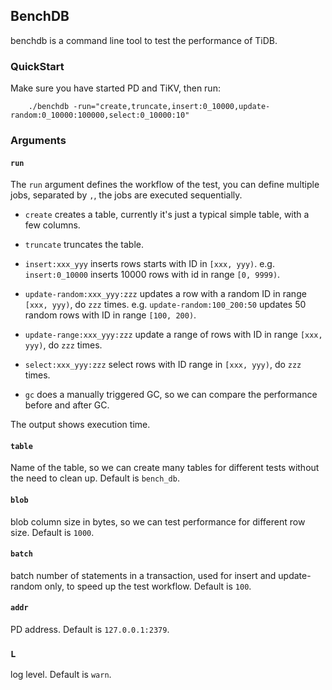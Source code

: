 ## BenchDB

benchdb is a command line tool to test the performance of TiDB.

### QuickStart

Make sure you have started PD and TiKV, then run:

```
    ./benchdb -run="create,truncate,insert:0_10000,update-random:0_10000:100000,select:0_10000:10"
```


### Arguments

#### `run`
The `run` argument defines the workflow of the test, you can define
multiple jobs, separated by `,`, the jobs are executed sequentially.
 
* `create` creates a table, currently it's just a typical simple table, with a few columns.

* `truncate` truncates the table.

* `insert:xxx_yyy` inserts rows starts with ID in `[xxx, yyy)`.
 e.g. `insert:0_10000` inserts 10000 rows with id in range  `[0, 9999)`.
   
* `update-random:xxx_yyy:zzz` updates a row with a random ID in range `[xxx, yyy)`, do `zzz` times.
 e.g. `update-random:100_200:50` updates 50 random rows with ID in range `[100, 200)`.
 
* `update-range:xxx_yyy:zzz` update a range of rows with ID in range `[xxx, yyy)`, do `zzz` times. 
  
* `select:xxx_yyy:zzz` select rows with ID range in `[xxx, yyy)`, do `zzz` times.

* `gc` does a manually triggered GC, so we can compare the performance before and after GC. 
 
 The output shows execution time.
 
#### `table`

Name of the table, so we can create many tables for different tests without the need to clean up.
Default is `bench_db`.
  
#### `blob`

blob column size in bytes, so we can test performance for different row size.
Default is `1000`.

#### `batch`

batch number of statements in a transaction, used for insert and update-random only, to speed up the test workflow.
Default is `100`.

#### `addr`

PD address. Default is `127.0.0.1:2379`.

### `L`

log level. Default is `warn`.
